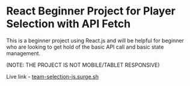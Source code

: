 # React Beginner Project for Player Selection with API Fetch

This is a beginner project using React.js and will be helpful for beginner who are looking to get hold of the basic API call and basic state management.

(NOTE: THE PROJECT IS NOT MOBILE/TABLET RESPONSIVE)

Live link -  [team-selection-js.surge.sh](www.team-selection-js.surge.sh) 